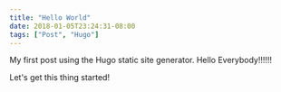 ```yaml
---
title: "Hello World"
date: 2018-01-05T23:24:31-08:00
tags: ["Post", "Hugo"]
---
```


My first post using the Hugo static site generator. Hello Everybody!!!!!!

Let's get this thing started!
